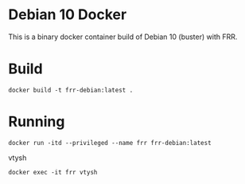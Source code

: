 # Debian 10 Docker

This is a binary docker container build of Debian 10 (buster) with FRR.

# Build

```
docker build -t frr-debian:latest .
```

# Running

```
docker run -itd --privileged --name frr frr-debian:latest
```

vtysh
```
docker exec -it frr vtysh
```
